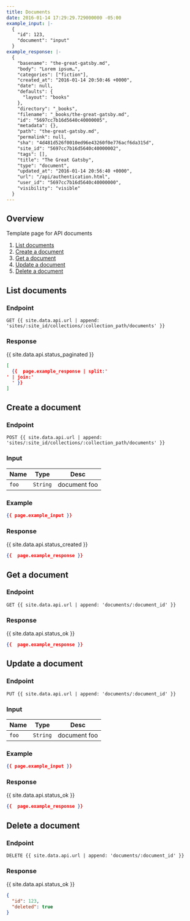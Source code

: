 ```yaml
---
title: Documents
date: 2016-01-14 17:29:29.729000000 -05:00
example_input: |-
  {
    "id": 123,
    "document": "input"
  }
example_response: |-
  {
    "basename": "the-great-gatsby.md",
    "body": "Lorem ipsum…",
    "categories": ["fiction"],
    "created_at": "2016-01-14 20:50:46 +0000",
    "date": null,
    "defaults": {
      "layout": "books"
    },
    "directory": "_books",
    "filename": "_books/the-great-gatsby.md",
    "id": "5697cc7b16d5640c40000005",
    "metadata": {},
    "path": "the-great-gatsby.md",
    "permalink": null,
    "sha": "4d481d526f0010ed96e43260f0e776acf6da315d",
    "site_id": "5697cc7b16d5640c40000002",
    "tags": [],
    "title": "The Great Gatsby",
    "type": "document",
    "updated_at": "2016-01-14 20:56:40 +0000",
    "url": "/api/authentication.html",
    "user_id": "5697cc7b16d5640c40000000",
    "visibility": "visible"
  }
---
```


## Overview

Template page for API documents

1. [List documents](#list-documents)
1. [Create a document](#create-a-document)
1. [Get a document](#get-a-document)
1. [Update a document](#update-a-document)
1. [Delete a document](#delete-a-document)





## List documents

### Endpoint

~~~
GET {{ site.data.api.url | append: 'sites/:site_id/collections/:collection_path/documents' }}
~~~

### Response

{{ site.data.api.status_paginated }}
~~~ json
[
  {{  page.example_response | split:'
' | join:'
  ' }}
]
~~~


## Create a document

### Endpoint

~~~
POST {{ site.data.api.url | append: 'sites/:site_id/collections/:collection_path/documents' }}
~~~

### Input

| Name | Type | Desc |
|------|------|------|
| `foo` | `String` | document foo |

### Example

~~~ json
{{ page.example_input }}
~~~


### Response

{{ site.data.api.status_created }}
~~~ json
{{  page.example_response }}
~~~




## Get a document

### Endpoint

~~~
GET {{ site.data.api.url | append: 'documents/:document_id' }}
~~~

### Response

{{ site.data.api.status_ok }}
~~~ json
{{  page.example_response }}
~~~




## Update a document

### Endpoint

~~~
PUT {{ site.data.api.url | append: 'documents/:document_id' }}
~~~

### Input

| Name | Type | Desc |
|------|------|------|
| `foo` | `String` | document foo |

### Example

~~~ json
{{ page.example_input }}
~~~

### Response

{{ site.data.api.status_ok }}
~~~ json
{{  page.example_response }}
~~~





## Delete a document

### Endpoint

~~~
DELETE {{ site.data.api.url | append: 'documents/:document_id' }}
~~~

### Response

{{ site.data.api.status_ok }}
~~~ json
{
  "id": 123,
  "deleted": true
}
~~~